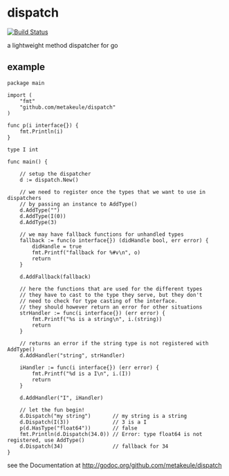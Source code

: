 dispatch
========

[![Build Status](https://secure.travis-ci.org/metakeule/dispatch.png)](http://travis-ci.org/metakeule/dispatch)

a lightweight method dispatcher for go


example
-------

	package main

	import (
		"fmt"
		"github.com/metakeule/dispatch"
	)

	func p(i interface{}) {
		fmt.Println(i)
	}

	type I int

	func main() {

		// setup the dispatcher
		d := dispatch.New()

		// we need to register once the types that we want to use in dispatchers
		// by passing an instance to AddType()
		d.AddType("")
		d.AddType(I(0))
		d.AddType(3)

		// we may have fallback functions for unhandled types
		fallback := func(o interface{}) (didHandle bool, err error) {
			didHandle = true
			fmt.Printf("fallback for %#v\n", o)
			return
		}

		d.AddFallback(fallback)

		// here the functions that are used for the different types
		// they have to cast to the type they serve, but they don't
		// need to check for type casting of the interface.
		// they should however return an error for other situations
		strHandler := func(i interface{}) (err error) {
			fmt.Printf("%s is a string\n", i.(string))
			return
		}

		// returns an error if the string type is not registered with AddType()
		d.AddHandler("string", strHandler)

		iHandler := func(i interface{}) (err error) {
			fmt.Printf("%d is a I\n", i.(I))
			return
		}

		d.AddHandler("I", iHandler)

		// let the fun begin!
		d.Dispatch("my string")       // my string is a string
		d.Dispatch(I(3))              // 3 is a I
		p(d.HasType("float64"))       // false
		fmt.Println(d.Dispatch(34.0)) // Error: type float64 is not registered, use AddType()
		d.Dispatch(34)                // fallback for 34
	}

see the Documentation at http://godoc.org/github.com/metakeule/dispatch